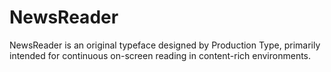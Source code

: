 # NewsReader
NewsReader is an original typeface designed by Production Type, primarily intended for continuous on-screen reading in content-rich environments.
